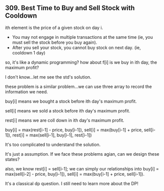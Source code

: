 ## 309. Best Time to Buy and Sell Stock with Cooldown

ith element is the price of a given stock on day i.

* You may not engage in multiple transactions at the same time (ie, you must sell the stock before you buy again).
* After you sell your stock, you cannot buy stock on next day. (ie, cooldown 1 day)

so, it's like a dynamic programming?  how about f[i] is we buy in ith day, the maximum profit?

I don't know...let me see the std's solution.

these problem is a similar problem...we can use three array to record the information we need.

buy[i] means we bought a stock before ith day's maximum profit.

sell[i] means we sold a stock before ith day's maximum profit.

rest[i] means we are coll down in ith day's maximum profit.

buy[i]  = max(rest[i-1] - price, buy[i-1]), sell[i] = max(buy[i-1] + price, sell[i-1]), rest[i] = max(sell[i-1], buy[i-1], rest[i-1])

It's too complicated to understand the solution. 

It's just a assumption. If we face these problems agian, can we design these states?

also, we know rest[i] = sell[i-1]; we can simply our relationships into buy[i]  = max(sell[i-2] - price, buy[i-1]), sell[i] = max(buy[i-1] + price, sell[i-1]).

It's a classical dp question. I still need to learn more about the DP!
